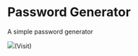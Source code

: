 # Password Generator
A simple password generator

![](https://dogukangoker.github.io/password-generator/)(Visit)

